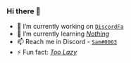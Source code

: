 ### Hi there 👋


- 🔭 I’m currently working on [`DiscordFa`](https://discordfa.com)
- 🌱 I’m currently learning [_Nothing_](https://google.com)
- 📫 Reach me in Discord - [`Sam#0003`](https://discord.com/users/478631528180613132)
- ⚡ Fun fact: [_Too Lazy_](https://google.com)
